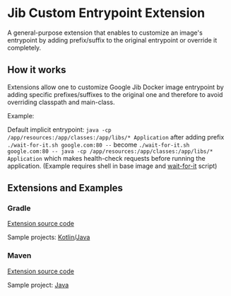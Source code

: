 # Jib Custom Entrypoint Extension

A general-purpose extension that enables to customize an image's entrypoint by adding prefix/suffix to the original entrypoint or override it completely.

## How it works

Extensions allow one to customize Google Jib Docker image entrypoint by adding specific prefixes/suffixes to the original one and therefore to avoid overriding classpath and main-class.

Example:

Default implicit entrypoint: ```java -cp /app/resources:/app/classes:/app/libs/* Application``` after adding prefix ```./wait-for-it.sh google.com:80 --``` become ```./wait-for-it.sh google.com:80 -- java -cp /app/resources:/app/classes:/app/libs/* Application``` which makes health-check requests before running the application. (Example requires shell in base image and [wait-for-it](https://github.com/vishnubob/wait-for-it) script)

## Extensions and Examples

### Gradle

[Extension source code](lib/lib-gradle)

Sample projects: [Kotlin](sample-gradle-kotlin)/[Java](sample-gradle-java)

### Maven

[Extension source code](lib/lib-maven)

Sample project: [Java](sample-maven-java)
